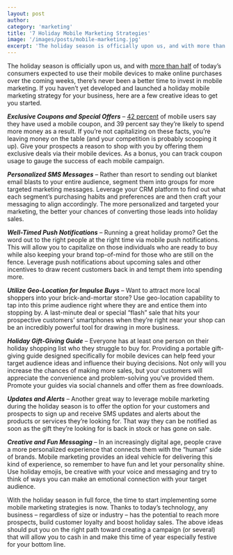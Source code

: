 ```yaml
---
layout: post
author: 
category: 'marketing'
title: '7 Holiday Mobile Marketing Strategies'
image: '/images/posts/mobile-marketing.jpg'
excerpt: 'The holiday season is officially upon us, and with more than half of today’s consumers expected to use their mobile devices to make online purchases over the coming weeks, there’s never been a better time to invest in mobile marketing. If you haven’t yet developed and launched a holiday mobile marketing strategy for your business, here are a few creative ideas to get you started.'
---
```

The holiday season is officially upon us, and with [more than half](https://www.emarketer.com/Article/Most-Digital-Buyers-Will-Make-Purchases-via-Smartphone-by-2017/1013590) of today’s consumers expected to use their mobile devices to make online purchases over the coming weeks, there’s never been a better time to invest in mobile marketing. If you haven’t yet developed and launched a holiday mobile marketing strategy for your business, here are a few creative ideas to get you started.

**_Exclusive Coupons and Special Offers_** – [42 percent](http://go.kouponmedia.com/state-of-the-mobile-coupon-industry) of mobile users say they have used a mobile coupon, and 39 percent say they’re likely to spend more money as a result. If you’re not capitalizing on these facts, you’re leaving money on the table (and your competition is probably scooping it up). Give your prospects a reason to shop with you by offering them exclusive deals via their mobile devices. As a bonus, you can track coupon usage to gauge the success of each mobile campaign.

**_Personalized SMS Messages_** – Rather than resort to sending out blanket email blasts to your entire audience, segment them into groups for more targeted marketing messages. Leverage your CRM platform to find out what each segment’s purchasing habits and preferences are and then craft your messaging to align accordingly. The more personalized and targeted your marketing, the better your chances of converting those leads into holiday sales.

**_Well-Timed Push Notifications_** – Running a great holiday promo? Get the word out to the right people at the right time via mobile push notifications. This will allow you to capitalize on those individuals who are ready to buy while also keeping your brand top-of-mind for those who are still on the fence. Leverage push notifications about upcoming sales and other incentives to draw recent customers back in and tempt them into spending more.

**_Utilize Geo-Location for Impulse Buys_** – Want to attract more local shoppers into your brick-and-mortar store? Use geo-location capability to tap into this prime audience right where they are and entice them into stopping by. A last-minute deal or special “flash” sale that hits your prospective customers’ smartphones when they’re right near your shop can be an incredibly powerful tool for drawing in more business.

**_Holiday Gift-Giving Guide_** – Everyone has at least one person on their holiday shopping list who they struggle to buy for. Providing a portable gift-giving guide designed specifically for mobile devices can help feed your target audience ideas and influence their buying decisions. Not only will you increase the chances of making more sales, but your customers will appreciate the convenience and problem-solving you’ve provided them. Promote your guides via social channels and offer them as free downloads.

**_Updates and Alerts_** – Another great way to leverage mobile marketing during the holiday season is to offer the option for your customers and prospects to sign up and receive SMS updates and alerts about the products or services they’re looking for. That way they can be notified as soon as the gift they’re looking for is back in stock or has gone on sale. 

**_Creative and Fun Messaging_** – In an increasingly digital age, people crave a more personalized experience that connects them with the “human” side of brands. Mobile marketing provides an ideal vehicle for delivering this kind of experience, so remember to have fun and let your personality shine. Use holiday emojis, be creative with your voice and messaging and try to think of ways you can make an emotional connection with your target audience. 

With the holiday season in full force, the time to start implementing some mobile marketing strategies is now. Thanks to today’s technology, any business – regardless of size or industry – has the potential to reach more prospects, build customer loyalty and boost holiday sales. The above ideas should put you on the right path toward creating a campaign (or several) that will allow you to cash in and make this time of year especially festive for your bottom line.